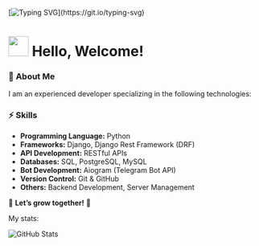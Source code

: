 [![Typing SVG](https://readme-typing-svg.herokuapp.com/?width=500&lines=Hello,+Welcome+to+my+GitHub!;I'm+a+Python+Developer!;Let's+Build+Something+Awesome!;Now+we're+getting+ready+for+a+big+surprise!)](https://git.io/typing-svg)



# <img src="https://media.giphy.com/media/hvRJCLFzcasrR4ia7z/giphy.gif" width="40px"> Hello, Welcome!  

### 🚀 **About Me**  
I am an experienced developer specializing in the following technologies:  

### ⚡ **Skills**  
- **Programming Language:** Python  
- **Frameworks:** Django, Django Rest Framework (DRF)  
- **API Development:** RESTful APIs  
- **Databases:** SQL, PostgreSQL, MySQL  
- **Bot Development:** Aiogram (Telegram Bot API)  
- **Version Control:** Git & GitHub  
- **Others:** Backend Development, Server Management  

📌 **Let’s grow together!** 🚀  


My stats:


![GitHub Stats](https://github-readme-stats.vercel.app/api?username=Nigmatullayev001&show_icons=true&theme=radical)
